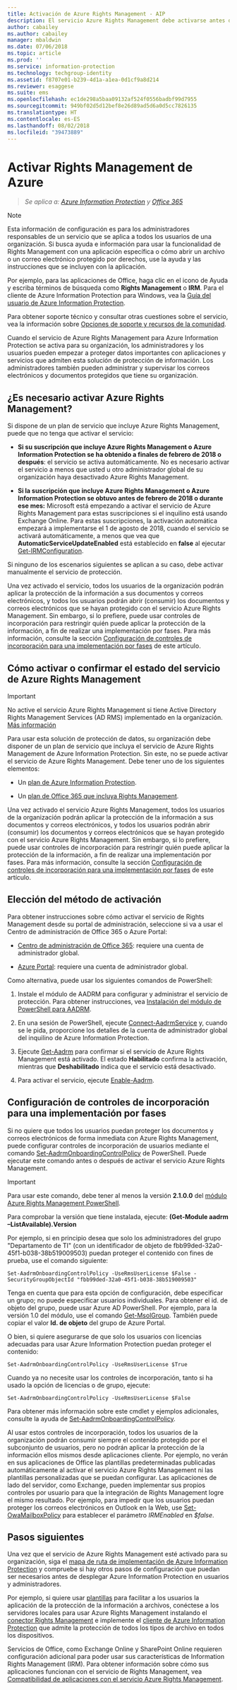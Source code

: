 ```yaml
---
title: Activación de Azure Rights Management - AIP
description: El servicio Azure Rights Management debe activarse antes de que la organización pueda empezar a proteger documentos y correos electrónicos con aplicaciones y servicios que admiten esta solución de protección de información.
author: cabailey
ms.author: cabailey
manager: mbaldwin
ms.date: 07/06/2018
ms.topic: article
ms.prod: ''
ms.service: information-protection
ms.technology: techgroup-identity
ms.assetid: f8707e01-b239-4d1a-a1ea-0d1cf9a8d214
ms.reviewer: esaggese
ms.suite: ems
ms.openlocfilehash: ec1de298a5baa09132af524f0556badbf99d7955
ms.sourcegitcommit: 949bf02d5d12bef8e26d89ad5d6a0d5cc7826135
ms.translationtype: HT
ms.contentlocale: es-ES
ms.lasthandoff: 08/02/2018
ms.locfileid: "39473889"
---
```

# <a name="activating-azure-rights-management"></a>Activar Rights Management de Azure

>*Se aplica a: [Azure Information Protection](https://azure.microsoft.com/pricing/details/information-protection) y [Office 365](http://download.microsoft.com/download/E/C/F/ECF42E71-4EC0-48FF-AA00-577AC14D5B5C/Azure_Information_Protection_licensing_datasheet_EN-US.pdf)*

> [!NOTE]
> Esta información de configuración es para los administradores responsables de un servicio que se aplica a todos los usuarios de una organización. Si busca ayuda e información para usar la funcionalidad de Rights Management con una aplicación específica o cómo abrir un archivo o un correo electrónico protegido por derechos, use la ayuda y las instrucciones que se incluyen con la aplicación.
>
> Por ejemplo, para las aplicaciones de Office, haga clic en el icono de Ayuda y escriba términos de búsqueda como **Rights Management** o **IRM**. Para el cliente de Azure Information Protection para Windows, vea la [Guía del usuario de Azure Information Protection](../rms-client/client-user-guide.md).
>
> Para obtener soporte técnico y consultar otras cuestiones sobre el servicio, vea la información sobre [Opciones de soporte y recursos de la comunidad](../information-support.md#support-options-and-community-resources).

Cuando el servicio de Azure Rights Management para Azure Information Protection se activa para su organización, los administradores y los usuarios pueden empezar a proteger datos importantes con aplicaciones y servicios que admiten esta solución de protección de información. Los administradores también pueden administrar y supervisar los correos electrónicos y documentos protegidos que tiene su organización. 


## <a name="do-you-need-to-activate-azure-rights-management"></a>¿Es necesario activar Azure Rights Management?

Si dispone de un plan de servicio que incluye Azure Rights Management, puede que no tenga que activar el servicio:

- **Si su suscripción que incluye Azure Rights Management o Azure Information Protection se ha obtenido a finales de febrero de 2018 o después**: el servicio se activa automáticamente. No es necesario activar el servicio a menos que usted u otro administrador global de su organización haya desactivado Azure Rights Management.

- **Si la suscripción que incluye Azure Rights Management o Azure Information Protection se obtuvo antes de febrero de 2018 o durante ese mes:** Microsoft está empezando a activar el servicio de Azure Rights Management para estas suscripciones si el inquilino está usando Exchange Online. Para estas suscripciones, la activación automática empezará a implementarse el 1 de agosto de 2018, cuando el servicio se activará automáticamente, a menos que vea que **AutomaticServiceUpdateEnabled** está establecido en **false** al ejecutar [Get-IRMConfiguration](/powershell/module/exchange/encryption-and-certificates/get-irmconfiguration?view=exchange-ps). 

Si ninguno de los escenarios siguientes se aplican a su caso, debe activar manualmente el servicio de protección. 

Una vez activado el servicio, todos los usuarios de la organización podrán aplicar la protección de la información a sus documentos y correos electrónicos, y todos los usuarios podrán abrir (consumir) los documentos y correos electrónicos que se hayan protegido con el servicio Azure Rights Management. Sin embargo, si lo prefiere, puede usar controles de incorporación para restringir quién puede aplicar la protección de la información, a fin de realizar una implementación por fases. Para más información, consulte la sección [Configuración de controles de incorporación para una implementación por fases](#configuring-onboarding-controls-for-a-phased-deployment) de este artículo.

## <a name="how-to-activate-or-confirm-the-status-of-the-azure-rights-management-service"></a>Cómo activar o confirmar el estado del servicio de Azure Rights Management 

> [!IMPORTANT]
> No active el servicio Azure Rights Management si tiene Active Directory Rights Management Services (AD RMS) implementado en la organización. [Más información](prepare-environment-adrms.md)

Para usar esta solución de protección de datos, su organización debe disponer de un plan de servicio que incluya el servicio de Azure Rights Management de Azure Information Protection. Sin este, no se puede activar el servicio de Azure Rights Management. Debe tener uno de los siguientes elementos:

- Un [plan de Azure Information Protection](https://www.microsoft.com/cloud-platform/azure-information-protection-pricing). 

- Un [plan de Office 365 que incluya Rights Management](http://download.microsoft.com/download/E/C/F/ECF42E71-4EC0-48FF-AA00-577AC14D5B5C/Azure_Information_Protection_licensing_datasheet_EN-US.pdf).

Una vez activado el servicio Azure Rights Management, todos los usuarios de la organización podrán aplicar la protección de la información a sus documentos y correos electrónicos, y todos los usuarios podrán abrir (consumir) los documentos y correos electrónicos que se hayan protegido con el servicio Azure Rights Management. Sin embargo, si lo prefiere, puede usar controles de incorporación para restringir quién puede aplicar la protección de la información, a fin de realizar una implementación por fases. Para más información, consulte la sección [Configuración de controles de incorporación para una implementación por fases](#configuring-onboarding-controls-for-a-phased-deployment) de este artículo.

## <a name="choosing-your-activation-method"></a>Elección del método de activación

Para obtener instrucciones sobre cómo activar el servicio de Rights Management desde su portal de administración, seleccione si va a usar el Centro de administración de Office 365 o Azure Portal:

- [Centro de administración de Office 365](activate-office365.md): requiere una cuenta de administrador global.

- [Azure Portal](activate-azure.md): requiere una cuenta de administrador global.

Como alternativa, puede usar los siguientes comandos de PowerShell:

1. Instale el módulo de AADRM para configurar y administrar el servicio de protección. Para obtener instrucciones, vea [Instalación del módulo de PowerShell para AADRM](../deploy-use/install-powershell.md).

2. En una sesión de PowerShell, ejecute [Connect-AadrmService](/powershell/module/aadrm/connect-aadrmservice) y, cuando se le pida, proporcione los detalles de la cuenta de administrador global del inquilino de Azure Information Protection.

3. Ejecute [Get-Aadrm](/powershell/aadrm/vlatest/get-aadrm) para confirmar si el servicio de Azure Rights Management está activado. El estado **Habilitado** confirma la activación, mientras que **Deshabilitado** indica que el servicio está desactivado.

4. Para activar el servicio, ejecute [Enable-Aadrm](/powershell/aadrm/vlatest/enable-aadrm).

## <a name="configuring-onboarding-controls-for-a-phased-deployment"></a>Configuración de controles de incorporación para una implementación por fases
Si no quiere que todos los usuarios puedan proteger los documentos y correos electrónicos de forma inmediata con Azure Rights Management, puede configurar controles de incorporación de usuarios mediante el comando [Set-AadrmOnboardingControlPolicy](/powershell/module/aadrm/set-aadrmonboardingcontrolpolicy) de PowerShell. Puede ejecutar este comando antes o después de activar el servicio Azure Rights Management.

> [!IMPORTANT]
> Para usar este comando, debe tener al menos la versión **2.1.0.0** del [módulo Azure Rights Management PowerShell](https://go.microsoft.com/fwlink/?LinkId=257721).
>
> Para comprobar la versión que tiene instalada, ejecute: **(Get-Module aadrm –ListAvailable).Version**

Por ejemplo, si en principio desea que solo los administradores del grupo "Departamento de TI" (con un identificador de objeto de fbb99ded-32a0-45f1-b038-38b519009503) puedan proteger el contenido con fines de prueba, use el comando siguiente:

```
Set-AadrmOnboardingControlPolicy -UseRmsUserLicense $False -SecurityGroupObjectId "fbb99ded-32a0-45f1-b038-38b519009503"
```

Tenga en cuenta que para esta opción de configuración, debe especificar un grupo; no puede especificar usuarios individuales. Para obtener el id. de objeto del grupo, puede usar Azure AD PowerShell. Por ejemplo, para la versión 1.0 del módulo, use el comando [Get-MsolGroup](/powershell/msonline/v1/get-msolgroup). También puede copiar el valor **Id. de objeto** del grupo de Azure Portal.

O bien, si quiere asegurarse de que solo los usuarios con licencias adecuadas para usar Azure Information Protection puedan proteger el contenido:

```
Set-AadrmOnboardingControlPolicy -UseRmsUserLicense $True
```

Cuando ya no necesite usar los controles de incorporación, tanto si ha usado la opción de licencias o de grupo, ejecute:

```
Set-AadrmOnboardingControlPolicy -UseRmsUserLicense $False
```

Para obtener más información sobre este cmdlet y ejemplos adicionales, consulte la ayuda de [Set-AadrmOnboardingControlPolicy](/powershell/aadrm/vlatest/set-aadrmonboardingcontrolpolicy).

Al usar estos controles de incorporación, todos los usuarios de la organización podrán consumir siempre el contenido protegido por el subconjunto de usuarios, pero no podrán aplicar la protección de la información ellos mismos desde aplicaciones cliente. Por ejemplo, no verán en sus aplicaciones de Office las plantillas predeterminadas publicadas automáticamente al activar el servicio Azure Rights Management ni las plantillas personalizadas que se puedan configurar. Las aplicaciones de lado del servidor, como Exchange, pueden implementar sus propios controles por usuario para que la integración de Rights Management logre el mismo resultado. Por ejemplo, para impedir que los usuarios puedan proteger los correos electrónicos en Outlook en la Web, use [Set-OwaMailboxPolicy](/powershell/module/exchange/client-access/set-owamailboxpolicy?view=exchange-ps) para establecer el parámetro *IRMEnabled* en *$false*.


## <a name="next-steps"></a>Pasos siguientes
Una vez que el servicio de Azure Rights Management esté activado para su organización, siga el [mapa de ruta de implementación de Azure Information Protection](../plan-design/deployment-roadmap.md) y compruebe si hay otros pasos de configuración que puedan ser necesarios antes de desplegar Azure Information Protection en usuarios y administradores. 

Por ejemplo, si quiere usar [plantillas](configure-policy-templates.md) para facilitar a los usuarios la aplicación de la protección de la información a archivos, conéctese a los servidores locales para usar Azure Rights Management instalando el [conector Rights Management](deploy-rms-connector.md) e implemente el [cliente de Azure Information Protection](../rms-client/aip-client.md) que admite la protección de todos los tipos de archivo en todos los dispositivos. 

Servicios de Office, como Exchange Online y SharePoint Online requieren configuración adicional para poder usar sus características de Information Rights Management (IRM). Para obtener información sobre cómo sus aplicaciones funcionan con el servicio de Rights Management, vea [Compatibilidad de aplicaciones con el servicio Azure Rights Management](../applications-support.md).


